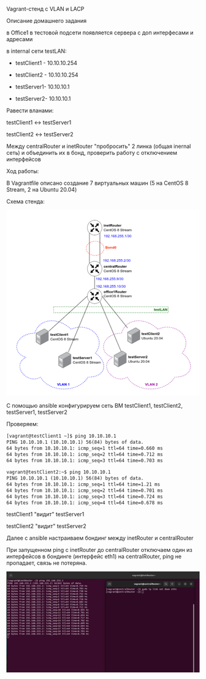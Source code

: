 Vagrant-стенд c VLAN и LACP

Описание домашнего задания

в Office1 в тестовой подсети появляется сервера с доп интерфесами и адресами

в internal сети testLAN: 

- testClient1 - 10.10.10.254

- testClient2 - 10.10.10.254

- testServer1- 10.10.10.1 

- testServer2- 10.10.10.1

Равести вланами:

testClient1 <-> testServer1

testClient2 <-> testServer2

Между centralRouter и inetRouter "пробросить" 2 линка (общая inernal сеть) и объединить их в бонд, проверить работу c отключением интерфейсов

Ход работы:

В Vagrantfile описано создание 7 виртуальных машин (5 на CentOS 8 Stream, 2 на Ubuntu 20.04)

Схема стенда:

![Stend Scheme](https://github.com/DmitryV81/HW24_VLAN/blob/main/screenshot/structure.png)

С помощью ansible конфигурируем сеть ВМ testClient1, testClient2, testServer1, testServer2

Проверяем:

```
[vagrant@testClient1 ~]$ ping 10.10.10.1
PING 10.10.10.1 (10.10.10.1) 56(84) bytes of data.
64 bytes from 10.10.10.1: icmp_seq=1 ttl=64 time=0.660 ms
64 bytes from 10.10.10.1: icmp_seq=2 ttl=64 time=0.712 ms
64 bytes from 10.10.10.1: icmp_seq=3 ttl=64 time=0.703 ms
```

```
vagrant@testClient2:~$ ping 10.10.10.1
PING 10.10.10.1 (10.10.10.1) 56(84) bytes of data.
64 bytes from 10.10.10.1: icmp_seq=1 ttl=64 time=1.21 ms
64 bytes from 10.10.10.1: icmp_seq=2 ttl=64 time=0.701 ms
64 bytes from 10.10.10.1: icmp_seq=3 ttl=64 time=0.724 ms
64 bytes from 10.10.10.1: icmp_seq=4 ttl=64 time=0.678 ms
```

testClient1 "видит" testServer1

testClient2 "видит" testServer2

Далее с ansible настраиваем бондинг между inetRouter и centralRouter

При запущенном ping с inetRouter до centralRouter отключаем один из интерфейсов в бондинге (интерфейс eth1) на centralRouter, ping не пропадает, связь не потеряна.

![Test LACP](https://github.com/DmitryV81/HW24_VLAN/blob/main/screenshot/screenshot.png)
